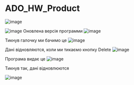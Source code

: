# ADO_HW_Product
![image](https://github.com/Fazan4ik/ADO_HW_Product/assets/91279825/5f00992f-0d00-448c-b005-71b194382756)

![image](https://github.com/Fazan4ik/ADO_HW_Product/assets/91279825/a8e6ca2e-6f38-4773-9037-7d52a40b6c48)
Оновлена версія программи 
![image](https://github.com/Fazan4ik/ADO_HW_Product/assets/91279825/5eaf98cb-47c8-4179-b702-e8d85da7148d)

Тикнув галочку ми бачимо це
![image](https://github.com/Fazan4ik/ADO_HW_Product/assets/91279825/36372515-9d97-4d5f-9ddd-c59c4531d179)

Дані відновляются, коли ми тикаємо кнопку Delete
![image](https://github.com/Fazan4ik/ADO_HW_Product/assets/91279825/84dd14a3-0198-4a52-9b94-2461d4afb679)

Програма видає це
![image](https://github.com/Fazan4ik/ADO_HW_Product/assets/91279825/934a43eb-3cbc-490e-a144-a5604d348ed6)

Тикнув так, дані відновлюются

![image](https://github.com/Fazan4ik/ADO_HW_Product/assets/91279825/f76bc740-7a92-4f16-92a1-87da4d62e2d5)

